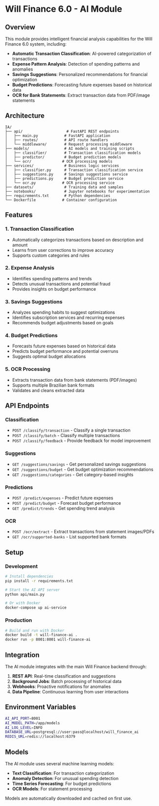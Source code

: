 # Will Finance 6.0 - AI Module

## Overview
This module provides intelligent financial analysis capabilities for the Will Finance 6.0 system, including:

- **Automatic Transaction Classification**: AI-powered categorization of transactions
- **Expense Pattern Analysis**: Detection of spending patterns and anomalies  
- **Savings Suggestions**: Personalized recommendations for financial optimization
- **Budget Predictions**: Forecasting future expenses based on historical data
- **OCR for Bank Statements**: Extract transaction data from PDF/image statements

## Architecture

```
IA/
├── api/                    # FastAPI REST endpoints
│   ├── main.py            # FastAPI application
│   ├── routes/            # API route handlers
│   └── middleware/        # Request processing middleware
├── models/                # AI models and training scripts
│   ├── classifier/        # Transaction classification models
│   ├── predictor/         # Budget prediction models
│   └── ocr/              # OCR processing models
├── services/              # Business logic services
│   ├── classifier.py      # Transaction classification service
│   ├── suggestions.py     # Savings suggestions service
│   ├── predictions.py     # Budget prediction service
│   └── ocr.py            # OCR processing service
├── datasets/              # Training data and samples
├── notebooks/             # Jupyter notebooks for experimentation
├── requirements.txt       # Python dependencies
└── Dockerfile            # Container configuration
```

## Features

### 1. Transaction Classification
- Automatically categorizes transactions based on description and amount
- Learns from user corrections to improve accuracy
- Supports custom categories and rules

### 2. Expense Analysis
- Identifies spending patterns and trends
- Detects unusual transactions and potential fraud
- Provides insights on budget performance

### 3. Savings Suggestions
- Analyzes spending habits to suggest optimizations
- Identifies subscription services and recurring expenses
- Recommends budget adjustments based on goals

### 4. Budget Predictions
- Forecasts future expenses based on historical data
- Predicts budget performance and potential overruns
- Suggests optimal budget allocations

### 5. OCR Processing
- Extracts transaction data from bank statements (PDF/images)
- Supports multiple Brazilian bank formats
- Validates and cleans extracted data

## API Endpoints

### Classification
- `POST /classify/transaction` - Classify a single transaction
- `POST /classify/batch` - Classify multiple transactions
- `POST /classify/feedback` - Provide feedback for model improvement

### Suggestions
- `GET /suggestions/savings` - Get personalized savings suggestions
- `GET /suggestions/budget` - Get budget optimization recommendations
- `GET /suggestions/categories` - Get category-based insights

### Predictions
- `POST /predict/expenses` - Predict future expenses
- `POST /predict/budget` - Forecast budget performance
- `GET /predict/trends` - Get spending trend analysis

### OCR
- `POST /ocr/extract` - Extract transactions from statement images/PDFs
- `GET /ocr/supported-banks` - List supported bank formats

## Setup

### Development
```bash
# Install dependencies
pip install -r requirements.txt

# Start the AI API server
python api/main.py

# Or with Docker
docker-compose up ai-service
```

### Production
```bash
# Build and run with Docker
docker build -t will-finance-ai .
docker run -p 8001:8001 will-finance-ai
```

## Integration

The AI module integrates with the main Will Finance backend through:

1. **REST API**: Real-time classification and suggestions
2. **Background Jobs**: Batch processing of historical data
3. **Webhooks**: Proactive notifications for anomalies
4. **Data Pipeline**: Continuous learning from user interactions

## Environment Variables

```bash
AI_API_PORT=8001
AI_MODEL_PATH=/app/models
AI_LOG_LEVEL=INFO
DATABASE_URL=postgresql://user:pass@localhost/will_finance_ai
REDIS_URL=redis://localhost:6379
```

## Models

The AI module uses several machine learning models:

- **Text Classification**: For transaction categorization
- **Anomaly Detection**: For unusual spending detection
- **Time Series Forecasting**: For budget predictions
- **OCR Models**: For statement processing

Models are automatically downloaded and cached on first use.
